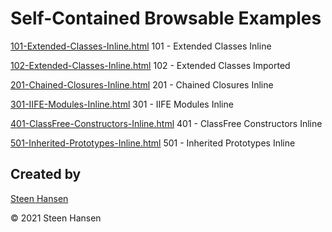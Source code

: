 
# Self-Contained Browsable Examples


[101-Extended-Classes-Inline.html](
detachable-examples/101-Extended-Classes-Inline.html
) 101 - Extended Classes Inline


[102-Extended-Classes-Inline.html](
detachable-examples/102-Extended-Classes-Imported/102-Extended-Classes-Imported.html
) 102 - Extended Classes Imported








[201-Chained-Closures-Inline.html](
detachable-examples/201-Chained-Closures-Inline.html
) 201 - Chained Closures Inline







[301-IIFE-Modules-Inline.html](
detachable-examples/301-IIFE-Modules-Inline.html
) 301 - IIFE Modules Inline








[401-ClassFree-Constructors-Inline.html](
detachable-examples/401-ClassFree-Constructors-Inline.html
) 401 - ClassFree Constructors Inline








[501-Inherited-Prototypes-Inline.html](
detachable-examples/501-Inherited-Prototypes-Inline.html
) 501 - Inherited Prototypes Inline

## Created by

[Steen Hansen](https://github.com/steenhansen)



&copy; 2021 Steen Hansen